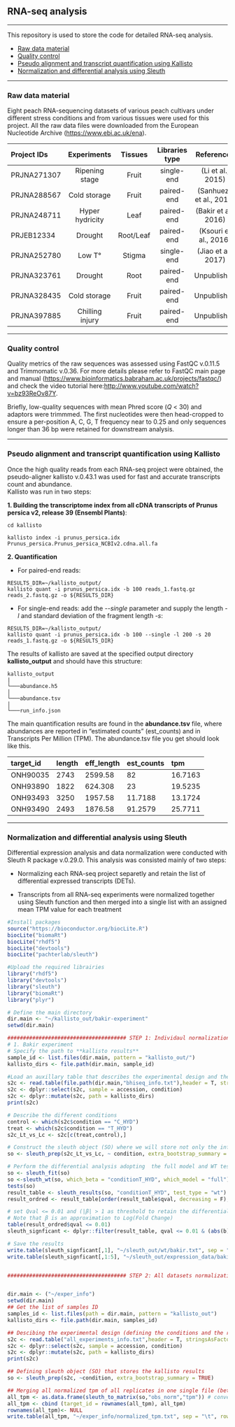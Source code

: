 ## RNA-seq analysis  
------

This repository is used to store the code for detailed RNA-seq analysis.

- [Raw data material](#Raw-data-material)
- [Quality control](#Quality-control)
- [Pseudo alignment and transcript quantification using Kallisto](#Pseudoalignment-and-transcript-quantification-using-Kallisto)
- [Normalization and differential analysis using Sleuth](#Normalization-and-differential-analysis-using-Sleuth)  


***
### Raw data material
Eight peach RNA-sequencing datasets of various peach cultivars under different stress conditions and from various tissues were used for this project. All the raw data files were downloaded from the European Nucleotide Archive (https://www.ebi.ac.uk/ena).


| Project IDs    | Experiments        | Tissues     |Libraries type  |References             |
| :--------------| :-----------------:|:-----------:|:--------------:|:---------------------:|
| PRJNA271307    | Ripening stage     | Fruit       |single-end      |(Li et al., 2015)      |
| PRJNA288567    | Cold storage       | Fruit       |paired-end      |(Sanhueza et al., 2015)|
| PRJNA248711    | Hyper hydricity    | Leaf        |paired-end      |(Bakir et al., 2016)   |
| PRJEB12334     | Drought            | Root/Leaf   |paired-end      |(Ksouri et al., 2016)  |
| PRJNA252780    | Low T°             | Stigma      |single-end      |(Jiao et al., 2017)    |
| PRJNA323761    | Drought            | Root        |paired-end      |Unpublished            |
| PRJNA328435    | Cold storage       | Fruit       |paired-end      |Unpublished            |
| PRJNA397885    | Chilling injury    | Fruit       |paired-end      |Unpublished            |


***
### Quality control

Quality metrics of the raw sequences was assessed using FastQC v.0.11.5 and Trimmomatic v.0.36.
For more details please refer to FastQC main page and manual (https://www.bioinformatics.babraham.ac.uk/projects/fastqc/) and check the video tutorial here:http://www.youtube.com/watch?v=bz93ReOv87Y. 

Briefly, low-quality sequences with mean Phred score (*Q* < 30) and adaptors were trimmmed. The first nucleotides were then head-cropped to ensure a per-position A, C, G, T frequency near to 0.25 and only sequences longer than 36 bp were retained for downstream analysis.  
  
***    
### Pseudo alignment and transcript quantification using Kallisto

Once the high quality reads from each RNA-seq project were obtained, the pseudo-aligner kallisto v.0.43.1 was used for fast and accurate transcripts count and abundance.  
Kallisto was run in two steps:  

**1. Building the transcriptome index from all cDNA transcripts of Prunus persica v2, release 39 (Ensembl Plants)**:

```console
cd kallisto  

kallisto index -i prunus_persica.idx Prunus_persica.Prunus_persica_NCBIv2.cdna.all.fa
```

**2. Quantification**

  - For paired-end reads:
  
  ````console
  RESULTS_DIR=~/kallisto_output/
  kallisto quant -i prunus_persica.idx -b 100 reads_1.fastq.gz reads_2.fastq.gz -o ${RESULTS_DIR}
  ````

  - For single-end reads:
add the *--single* </span>  parameter and supply the length *-l*  and standard deviation of the fragment length *-s*:
  
  ````console
  RESULTS_DIR=~/kallisto_output/
  kallisto quant -i prunus_persica.idx -b 100 --single -l 200 -s 20 reads_1.fastq.gz -o ${RESULTS_DIR}
  
  ````

The results of kallisto are saved at the specified output directory **kallisto_output** and should have this structure:

```
kallisto_output
|
└───abundance.h5
│
└───abundance.tsv
│
└───run_info.json
```



The main quantification results are found in the **abundance.tsv** file, where abundances are reported in “estimated counts” (est_counts) and in Transcripts Per Million (TPM). The abundance.tsv file you get should look like this.  


| target_id| length | eff_length|est_counts| tpm    |
| :--------| :----- |:----------|:---------|:-------|
| ONH90035 | 2743   | 2599.58   |82        | 16.7163|
| ONH93890 | 1822   | 624.308   |23        | 19.5235|
| ONH93493 | 3250   | 1957.58   |11.7188   | 13.1724|
| ONH93490 | 2493   | 1876.58   |91.2579   | 25.7711|


***
### Normalization and differential analysis using Sleuth

Differential expression analysis and data normalization were conducted with Sleuth R package v.0.29.0. This analysis was consisted mainly of two steps:

- Normalizing each RNA-seq project separetly and retain the list of differential expressed transcripts (DETs).

- Transcripts from all RNA-seq experiments were normalized together using Sleuth function and then merged into a single list with an assigned mean TPM value for each treatment


```r
#Install packages
source("https://bioconductor.org/biocLite.R")
biocLite("biomaRt")
biocLite("rhdf5")
biocLite("devtools")
biocLite("pachterlab/sleuth")

#Upload the required librairies
library("rhdf5")
library("devtools")
library("sleuth")
library("biomaRt")
library("plyr")

# Define the main directory
dir.main <- "~/kallisto_out/bakir-experiment"
setwd(dir.main)

###################################### STEP 1: Individaul normalization (EXP. Bakir experiment) ##########################
# 1. Bakir experiment
# Specify the path to **kallisto results**
sample_id <- list.files(dir.main, pattern = "kallisto_out/")
kallisto_dirs <- file.path(dir.main, sample_id)

#Load an auxillary table that describes the experimental design and the relationship between the kallisto directories and the samples:
s2c <- read.table(file.path(dir.main,"bhiseq_info.txt"),header = T, stringsAsFactors = F)
s2c <- dplyr::select(s2c, sample = accession, condition)
s2c <- dplyr::mutate(s2c, path = kallisto_dirs)
print(s2c)

# Describe the different conditions
control <- which(s2c$condition == "C_HYD")
treat <- which(s2c$condition == "T_HYD")
s2c_Lt_vs_Lc <- s2c[c(treat,control),]

# Construct the sleuth object (SO) where we will store not only the information about the experiment, but also details of the model to be used for differential  analysis and the results
so <- sleuth_prep(s2c_Lt_vs_Lc, ~ condition, extra_bootstrap_summary = TRUE)

# Perform the differential analysis adopting  the full model and WT test
so <- sleuth_fit(so)
so <-sleuth_wt(so, which_beta = "conditionT_HYD", which_model = "full")
tests(so)
result_table <- sleuth_results(so, "conditionT_HYD", test_type = "wt")
result_ordred <- result_table[order(result_table$qval, decreasing = F),]

# set Qval <= 0.01 and (|β| > 1 as threshold to retain the differentially expressed transcripts 
# Note that β is an approximation to Log(Fold Change)
table(result_ordred$qval <= 0.01)
sleuth_signficant <- dplyr::filter(result_table, qval <= 0.01 & (abs(b)> 1))

# Save the results
write.table(sleuth_signficant[,1], "~/sleuth_out/wt/bakir.txt", sep = "\t", row.names = F)
write.table(sleuth_signficant[,1:5], "~/sleuth_out/expression_data/bakir.txt", sep = "\t", row.names = F)


###################################### STEP 2: All datasets normalization (EXP. Bakir experiment) ##########################


dir.main <- ("~/exper_info")
setwd(dir.main)
## Get the list of samples ID
samples_id <- list.files(path = dir.main, pattern = "kallisto_out")
kallisto_dirs <- file.path(dir.main, samples_id)

## Descibing the experimental design (defining the conditions and the replicates)
s2c <- read.table("all_experiments_info.txt",header = T, stringsAsFactors = F)
s2c <- dplyr::select(s2c, sample = accession, condition)
s2c <- dplyr::mutate(s2c, path = kallisto_dirs)
print(s2c)

## Defining sleuth object (SO) that stores the kallisto results
so <- sleuth_prep(s2c, ~condition, extra_bootstrap_summary = TRUE)

## Merging all normalized tpm of all replicates in one single file (between )
all_tpm <- as.data.frame(sleuth_to_matrix(so,"obs_norm","tpm")) # convert sleuth object to matrix with the condition names
all_tpm <- cbind (target_id = rownames(all_tpm), all_tpm)
rownames(all_tpm)<- NULL
write.table(all_tpm, "~/exper_info/normalized_tpm.txt", sep = "\t", row.names = F)
```



